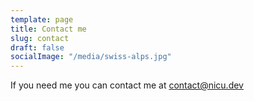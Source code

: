 ```yaml
---
template: page
title: Contact me
slug: contact
draft: false
socialImage: "/media/swiss-alps.jpg"
---
```

If you need me you can contact me at contact@nicu.dev
